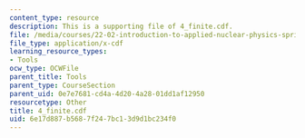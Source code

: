 ```yaml
---
content_type: resource
description: This is a supporting file of 4_finite.cdf.
file: /media/courses/22-02-introduction-to-applied-nuclear-physics-spring-2012/6e17d887b5687f247bc13d9d1bc234f0_4_finite.cdf
file_type: application/x-cdf
learning_resource_types:
- Tools
ocw_type: OCWFile
parent_title: Tools
parent_type: CourseSection
parent_uid: 0e7e7681-cd4a-4d20-4a28-01dd1af12950
resourcetype: Other
title: 4_finite.cdf
uid: 6e17d887-b568-7f24-7bc1-3d9d1bc234f0
---
```

